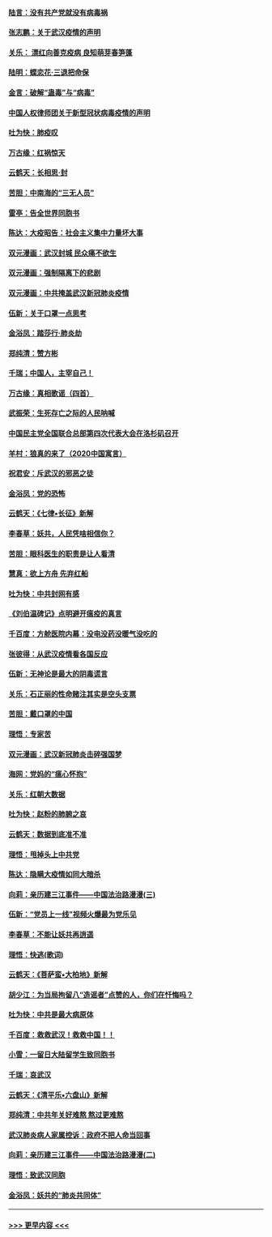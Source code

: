 #### [陆言：没有共产党就没有病毒祸](../pages/nsc993/n11868232.md?t=02142133) 
#### [张志鹏：关于武汉疫情的声明](../pages/nsc993/n11867182.md?t=02142133) 
#### [关乐： 漂红向善克疫病 良知萌芽春笋蓬](../pages/nsc993/n11865710.md?t=02142133) 
#### [陆明：蝶恋花‧三退把命保](../pages/nsc993/n11865673.md?t=02142133) 
#### [金言：破解“蛊毒”与“病毒”](../pages/nsc993/n11864103.md?t=02142133) 
#### [中国人权律师团关于新型冠状病毒疫情的声明](../pages/nsc993/n11864249.md?t=02142133) 
#### [吐为快：肺疫叹](../pages/nsc993/n11864027.md?t=02142133) 
#### [万古缘：红祸惊天](../pages/nsc993/n11864079.md?t=02142133) 
#### [云鹤天：长相思‧封](../pages/nsc993/n11864006.md?t=02142133) 
#### [苦胆：中南海的“三无人员”](../pages/nsc993/n11862997.md?t=02142133) 
#### [雷亭：告全世界同胞书](../pages/nsc993/n11862572.md?t=02142133) 
#### [陈达：大疫昭告：社会主义集中力量坏大事](../pages/nsc993/n11859419.md?t=02142133) 
#### [双元漫画：武汉封城 民众痛不欲生](../pages/nsc993/n11859287.md?t=02142133) 
#### [双元漫画：强制隔离下的悲剧](../pages/nsc993/n11859244.md?t=02142133) 
#### [双元漫画：中共掩盖武汉新冠肺炎疫情](../pages/nsc993/n11858249.md?t=02142133) 
#### [伍新：关于口罩一点思考](../pages/nsc993/n11859195.md?t=02142133) 
#### [金浴凤：踏莎行‧肺炎劫](../pages/nsc993/n11858227.md?t=02142133) 
#### [郑纯清：赞方彬](../pages/nsc993/n11856803.md?t=02142133) 
#### [千瑞；中国人，主宰自己！](../pages/nsc993/n11856793.md?t=02142133) 
#### [万古缘：真相歌谣（四首）](../pages/nsc993/n11856263.md?t=02142133) 
#### [武振荣：生死存亡之际的人民呐喊](../pages/nsc993/n11856256.md?t=02142133) 
#### [中国民主党全国联合总部第四次代表大会在洛杉矶召开](../pages/nsc993/n11856344.md?t=02142133) 
#### [羊村：狼真的来了（2020中国寓言）](../pages/nsc993/n11856229.md?t=02142133) 
#### [祝君安：斥武汉的邪恶之徒](../pages/nsc993/n11855861.md?t=02142133) 
#### [金浴凤：党的恐怖](../pages/nsc993/n11855849.md?t=02142133) 
#### [云鹤天：《七律▪长征》新解](../pages/nsc993/n11855479.md?t=02142133) 
#### [李春草：妖共，人民凭啥相信你？](../pages/nsc993/n11855196.md?t=02142133) 
#### [苦胆：眼科医生的职责是让人看清](../pages/nsc993/n11853840.md?t=02142133) 
#### [慧真：欲上方舟 先弃红船](../pages/nsc993/n11853483.md?t=02142133) 
#### [吐为快：中共封网有感](../pages/nsc993/n11852575.md?t=02142133) 
#### [《刘伯温碑记》点明避开瘟疫的真言](../pages/nsc993/n11852128.md?t=02142133) 
#### [千百度：方舱医院内幕：没电没药没暖气没吃的](../pages/nsc993/n11850211.md?t=02142133) 
#### [张彼得：从武汉疫情看各国反应](../pages/nsc993/n11850102.md?t=02142133) 
#### [伍新：无神论是最大的阴毒谎言](../pages/nsc993/n11846129.md?t=02142133) 
#### [关乐：石正丽的性命赌注其实是空头支票](../pages/nsc993/n11846109.md?t=02142133) 
#### [苦胆：戴口罩的中国](../pages/nsc993/n11845576.md?t=02142133) 
#### [理悟：专家苦](../pages/nsc993/n11845564.md?t=02142133) 
#### [双元漫画：武汉新冠肺炎击碎强国梦](../pages/nsc993/n11843320.md?t=02142133) 
#### [海网：党妈的“瘟心怀抱”](../pages/nsc993/n11840740.md?t=02142133) 
#### [关乐：红朝大数据](../pages/nsc993/n11840675.md?t=02142133) 
#### [吐为快：赵粉的肺腑之哀](../pages/nsc993/n11840618.md?t=02142133) 
#### [云鹤天：数据到底准不准](../pages/nsc993/n11840325.md?t=02142133) 
#### [理悟：甩掉头上中共党](../pages/nsc993/n11838826.md?t=02142133) 
#### [陈达：隐瞒大疫情如同大暗杀](../pages/nsc993/n11838771.md?t=02142133) 
#### [向莉：亲历建三江事件——中国法治路漫漫(三)](../pages/nsc993/n11831825.md?t=02142133) 
#### [伍新：“党员上一线”视频火爆最为党乐见](../pages/nsc993/n11838200.md?t=02142133) 
#### [李春草：不能让妖共再逍遥](../pages/nsc993/n11838102.md?t=02142133) 
#### [理悟：快逃(歌词)](../pages/nsc993/n11838083.md?t=02142133) 
#### [云鹤天：《菩萨蛮▪大柏地》新解](../pages/nsc993/n11838059.md?t=02142133) 
#### [胡少江：为当局拘留八“造谣者”点赞的人，你们在忏悔吗？](../pages/nsc993/n11836801.md?t=02142133) 
#### [吐为快：中共是最大病原体](../pages/nsc993/n11836748.md?t=02142133) 
#### [千百度：救救武汉！救救中国！！](../pages/nsc993/n11836145.md?t=02142133) 
#### [小雪：一留日大陆留学生致同胞书](../pages/nsc993/n11834624.md?t=02142133) 
#### [千瑞：哀武汉](../pages/nsc993/n11833647.md?t=02142133) 
#### [云鹤天：《清平乐▪六盘山》新解](../pages/nsc993/n11833611.md?t=02142133) 
#### [郑纯清：中共年关好难熬 熬过更难熬](../pages/nsc993/n11833489.md?t=02142133) 
#### [武汉肺炎病人家属控诉：政府不把人命当回事](../pages/nsc993/n11833205.md?t=02142133) 
#### [向莉：亲历建三江事件——中国法治路漫漫(二)](../pages/nsc993/n11829102.md?t=02142133) 
#### [理悟：致武汉同胞](../pages/nsc993/n11831522.md?t=02142133) 
#### [金浴凤：妖共的“肺炎共同体”](../pages/nsc993/n11829448.md?t=02142133) 

----
#### [ >>> 更早内容 <<< ](../indexes/nsc993-earlier.md)
